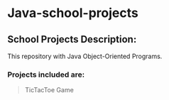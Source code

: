 # Java-school-projects
## **School Projects Description:** 
This repository with Java Object-Oriented Programs.

### Projects included are:
> TicTacToe Game


